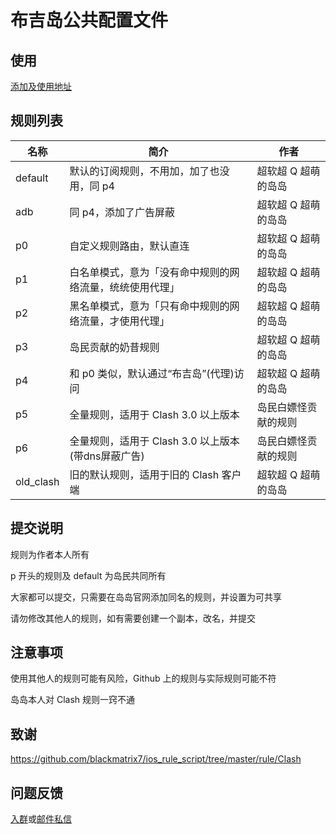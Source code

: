 # 布吉岛公共配置文件

## 使用

[添加及使用地址](https://app.bujidao.org/cc)

## 规则列表

| 名称      | 简介                                                     | 作者                |
| --------- | -------------------------------------------------------- | ------------------- |
| default   | 默认的订阅规则，不用加，加了也没用，同 p4                | 超软超 Q 超萌的岛岛 |
| adb       | 同 p4，添加了广告屏蔽                                    | 超软超 Q 超萌的岛岛 |
| p0        | 自定义规则路由，默认直连                                 | 超软超 Q 超萌的岛岛 |
| p1        | 白名单模式，意为「没有命中规则的网络流量，统统使用代理」 | 超软超 Q 超萌的岛岛 |
| p2        | 黑名单模式，意为「只有命中规则的网络流量，才使用代理」   | 超软超 Q 超萌的岛岛 |
| p3        | 岛民贡献的奶昔规则                                       | 超软超 Q 超萌的岛岛 |
| p4        | 和 p0 类似，默认通过“布吉岛”(代理)访问                   | 超软超 Q 超萌的岛岛 |
| p5        | 全量规则，适用于 Clash 3.0 以上版本                   | 岛民白嫖怪贡献的规则 |
| p6        | 全量规则，适用于 Clash 3.0 以上版本(带dns屏蔽广告)                   | 岛民白嫖怪贡献的规则 |
| old_clash | 旧的默认规则，适用于旧的 Clash 客户端                    | 超软超 Q 超萌的岛岛 |

## 提交说明

规则为作者本人所有

p 开头的规则及 default 为岛民共同所有

大家都可以提交，只需要在岛岛官网添加同名的规则，并设置为可共享

请勿修改其他人的规则，如有需要创建一个副本，改名，并提交

## 注意事项

使用其他人的规则可能有风险，Github 上的规则与实际规则可能不符

岛岛本人对 Clash 规则一窍不通
## 致谢
https://github.com/blackmatrix7/ios_rule_script/tree/master/rule/Clash

## 问题反馈

[入群](https://bujidaoChat.t.me)或[邮件私信](mailto:bujidao@duck.com)
